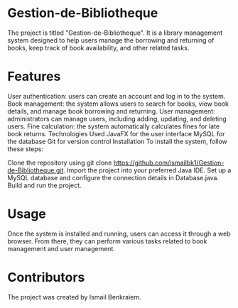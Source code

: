 # Gestion-de-Bibliotheque
The project is titled "Gestion-de-Bibliotheque". It is a library management system designed to help users manage the borrowing and returning of books, keep track of book availability, and other related tasks.

# Features
User authentication: users can create an account and log in to the system.
Book management: the system allows users to search for books, view book details, and manage book borrowing and returning.
User management: administrators can manage users, including adding, updating, and deleting users.
Fine calculation: the system automatically calculates fines for late book returns.
Technologies Used
JavaFX for the user interface
MySQL for the database
Git for version control
Installation
To install the system, follow these steps:

Clone the repository using git clone https://github.com/ismailbk1/Gestion-de-Bibliotheque.git.
Import the project into your preferred Java IDE.
Set up a MySQL database and configure the connection details in Database.java.
Build and run the project.
# Usage
Once the system is installed and running, users can access it through a web browser. From there, they can perform various tasks related to book management and user management.

# Contributors
The project was created by Ismail Benkraiem.

